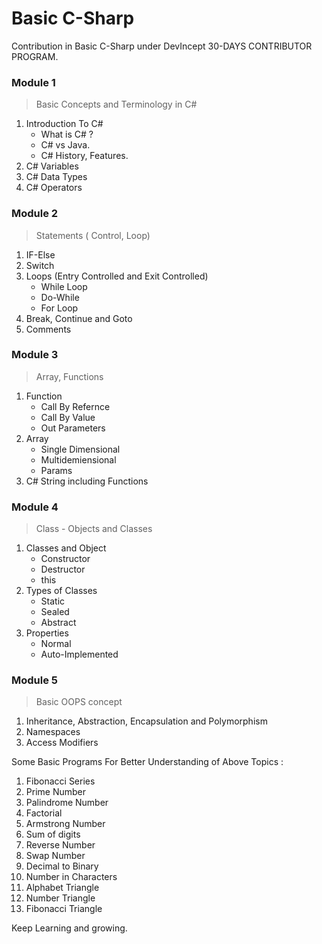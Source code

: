 # Basic C-Sharp
Contribution in Basic C-Sharp under DevIncept 30-DAYS CONTRIBUTOR PROGRAM.

### Module 1

> Basic Concepts and Terminology in C#

  1. Introduction To C#
     * What is C# ?
     * C# vs Java.
     * C# History, Features.
  2. C# Variables 
  3. C# Data Types
  4. C# Operators

### Module 2

>  Statements ( Control, Loop)

  1. IF-Else 
  2. Switch
  3. Loops (Entry Controlled and Exit Controlled)
     * While Loop
     * Do-While
     * For Loop
  4.  Break, Continue and Goto
  5.  Comments

### Module 3

>  Array, Functions

  1. Function
     * Call By Refernce
     * Call By Value
     * Out Parameters
  2. Array
     * Single Dimensional
     * Multidemiensional
     * Params  
  3. C# String including Functions
    
### Module 4

>  Class - Objects and Classes

  1. Classes and Object
     * Constructor
     * Destructor
     * this
  2. Types of Classes
     * Static
     * Sealed
     * Abstract
  3. Properties
     * Normal
     * Auto-Implemented
    
### Module 5

>  Basic OOPS concept
  1. Inheritance, Abstraction, Encapsulation and Polymorphism
  2. Namespaces
  3. Access Modifiers
  
  
  Some Basic Programs For Better Understanding of Above Topics :
  1.  Fibonacci Series
  2.  Prime Number
  3.  Palindrome Number
  4.  Factorial
  5.  Armstrong Number
  6.  Sum of digits
  7.  Reverse Number
  8.  Swap Number
  9.  Decimal to Binary
  10. Number in Characters
  11. Alphabet Triangle
  12. Number Triangle
  13. Fibonacci Triangle
    
Keep Learning and growing. 
